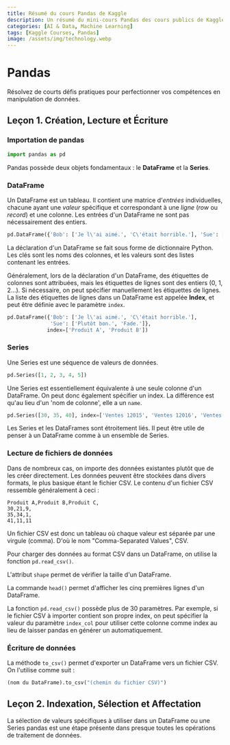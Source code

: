 ```yaml
---
title: Résumé du cours Pandas de Kaggle
description: Un résumé du mini-cours Pandas des cours publics de Kaggle.
categories: [AI & Data, Machine Learning]
tags: [Kaggle Courses, Pandas]
image: /assets/img/technology.webp
---
```

# Pandas
Résolvez de courts défis pratiques pour perfectionner vos compétences en manipulation de données.

## Leçon 1. Création, Lecture et Écriture
### Importation de pandas
```python
import pandas as pd
```
Pandas possède deux objets fondamentaux : le **DataFrame** et la **Series**.

### DataFrame
Un DataFrame est un tableau. Il contient une matrice d'*entrées* individuelles, chacune ayant une *valeur* spécifique et correspondant à une *ligne* (*row* ou *record*) et une colonne. Les entrées d'un DataFrame ne sont pas nécessairement des entiers.
```python
pd.DataFrame({'Bob': ['Je l\'ai aimé.', 'C\'était horrible.'], 'Sue': ['Plutôt bon.', 'Fade.']})
```
La déclaration d'un DataFrame se fait sous forme de dictionnaire Python. Les clés sont les noms des colonnes, et les valeurs sont des listes contenant les entrées.

Généralement, lors de la déclaration d'un DataFrame, des étiquettes de colonnes sont attribuées, mais les étiquettes de lignes sont des entiers (0, 1, 2...). Si nécessaire, on peut spécifier manuellement les étiquettes de lignes. La liste des étiquettes de lignes dans un DataFrame est appelée **Index**, et peut être définie avec le paramètre ```index```.
```python
pd.DataFrame({'Bob': ['Je l\'ai aimé.', 'C\'était horrible.'], 
              'Sue': ['Plutôt bon.', 'Fade.']},
             index=['Produit A', 'Produit B'])
```

### Series
Une Series est une séquence de valeurs de données.
```python
pd.Series([1, 2, 3, 4, 5])
```
Une Series est essentiellement équivalente à une seule colonne d'un DataFrame. On peut donc également spécifier un index. La différence est qu'au lieu d'un 'nom de colonne', elle a un ```name```.
```python
pd.Series([30, 35, 40], index=['Ventes 12015', 'Ventes 12016', 'Ventes 12017'], name='Produit A')
```
Les Series et les DataFrames sont étroitement liés. Il peut être utile de penser à un DataFrame comme à un ensemble de Series.

### Lecture de fichiers de données
Dans de nombreux cas, on importe des données existantes plutôt que de les créer directement. Les données peuvent être stockées dans divers formats, le plus basique étant le fichier CSV. Le contenu d'un fichier CSV ressemble généralement à ceci :
```
Produit A,Produit B,Produit C,
30,21,9,
35,34,1,
41,11,11
```
Un fichier CSV est donc un tableau où chaque valeur est séparée par une virgule (comma). D'où le nom "Comma-Separated Values", CSV.

Pour charger des données au format CSV dans un DataFrame, on utilise la fonction ```pd.read_csv()```.

L'attribut ```shape``` permet de vérifier la taille d'un DataFrame.

La commande ```head()``` permet d'afficher les cinq premières lignes d'un DataFrame.

La fonction ```pd.read_csv()``` possède plus de 30 paramètres. Par exemple, si le fichier CSV à importer contient son propre index, on peut spécifier la valeur du paramètre ```index_col``` pour utiliser cette colonne comme index au lieu de laisser pandas en générer un automatiquement.

### Écriture de données
La méthode ```to_csv()``` permet d'exporter un DataFrame vers un fichier CSV. On l'utilise comme suit :
```python
(nom du DataFrame).to_csv("(chemin du fichier CSV)")
```

## Leçon 2. Indexation, Sélection et Affectation
La sélection de valeurs spécifiques à utiliser dans un DataFrame ou une Series pandas est une étape présente dans presque toutes les opérations de traitement de données.
